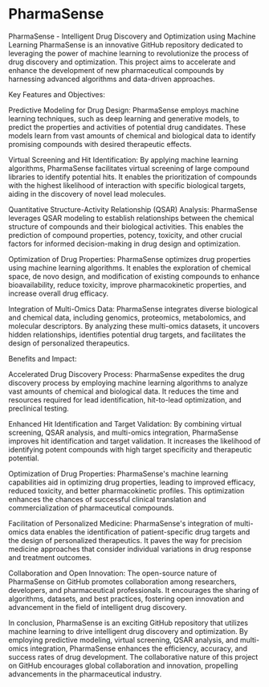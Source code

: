 # PharmaSense
PharmaSense - Intelligent Drug Discovery and Optimization using Machine Learning
PharmaSense is an innovative GitHub repository dedicated to leveraging the power of machine learning to revolutionize the process of drug discovery and optimization. This project aims to accelerate and enhance the development of new pharmaceutical compounds by harnessing advanced algorithms and data-driven approaches.

Key Features and Objectives:

Predictive Modeling for Drug Design: PharmaSense employs machine learning techniques, such as deep learning and generative models, to predict the properties and activities of potential drug candidates. These models learn from vast amounts of chemical and biological data to identify promising compounds with desired therapeutic effects.

Virtual Screening and Hit Identification: By applying machine learning algorithms, PharmaSense facilitates virtual screening of large compound libraries to identify potential hits. It enables the prioritization of compounds with the highest likelihood of interaction with specific biological targets, aiding in the discovery of novel lead molecules.

Quantitative Structure-Activity Relationship (QSAR) Analysis: PharmaSense leverages QSAR modeling to establish relationships between the chemical structure of compounds and their biological activities. This enables the prediction of compound properties, potency, toxicity, and other crucial factors for informed decision-making in drug design and optimization.

Optimization of Drug Properties: PharmaSense optimizes drug properties using machine learning algorithms. It enables the exploration of chemical space, de novo design, and modification of existing compounds to enhance bioavailability, reduce toxicity, improve pharmacokinetic properties, and increase overall drug efficacy.

Integration of Multi-Omics Data: PharmaSense integrates diverse biological and chemical data, including genomics, proteomics, metabolomics, and molecular descriptors. By analyzing these multi-omics datasets, it uncovers hidden relationships, identifies potential drug targets, and facilitates the design of personalized therapeutics.

Benefits and Impact:

Accelerated Drug Discovery Process: PharmaSense expedites the drug discovery process by employing machine learning algorithms to analyze vast amounts of chemical and biological data. It reduces the time and resources required for lead identification, hit-to-lead optimization, and preclinical testing.

Enhanced Hit Identification and Target Validation: By combining virtual screening, QSAR analysis, and multi-omics integration, PharmaSense improves hit identification and target validation. It increases the likelihood of identifying potent compounds with high target specificity and therapeutic potential.

Optimization of Drug Properties: PharmaSense's machine learning capabilities aid in optimizing drug properties, leading to improved efficacy, reduced toxicity, and better pharmacokinetic profiles. This optimization enhances the chances of successful clinical translation and commercialization of pharmaceutical compounds.

Facilitation of Personalized Medicine: PharmaSense's integration of multi-omics data enables the identification of patient-specific drug targets and the design of personalized therapeutics. It paves the way for precision medicine approaches that consider individual variations in drug response and treatment outcomes.

Collaboration and Open Innovation: The open-source nature of PharmaSense on GitHub promotes collaboration among researchers, developers, and pharmaceutical professionals. It encourages the sharing of algorithms, datasets, and best practices, fostering open innovation and advancement in the field of intelligent drug discovery.

In conclusion, PharmaSense is an exciting GitHub repository that utilizes machine learning to drive intelligent drug discovery and optimization. By employing predictive modeling, virtual screening, QSAR analysis, and multi-omics integration, PharmaSense enhances the efficiency, accuracy, and success rates of drug development. The collaborative nature of this project on GitHub encourages global collaboration and innovation, propelling advancements in the pharmaceutical industry.

